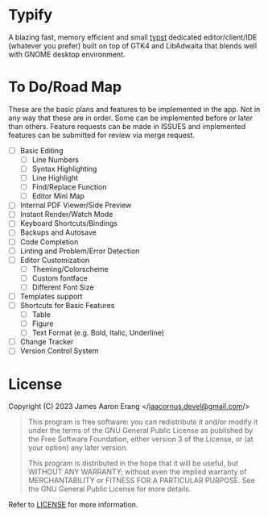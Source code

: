 # Typify

A blazing fast, memory efficient and small [typst](https://typst.app/)
dedicated editor/client/IDE (whatever you prefer) built on top of GTK4
and LibAdwaita that blends well with GNOME desktop environment. 

# To Do/Road Map

These are the basic plans and features to be implemented in the app.
Not in any way that these are in order. Some can be implemented before
or later than others. Feature requests can be made in ISSUES and 
implemented features can be submitted for review via merge request.

- [ ] Basic Editing
    - [ ] Line Numbers
    - [ ] Syntax Highlighting
    - [ ] Line Highlight
    - [ ] Find/Replace Function
    - [ ] Editor Mini Map
- [ ] Internal PDF Viewer/Side Preview
- [ ] Instant Render/Watch Mode
- [ ] Keyboard Shortcuts/Bindings
- [ ] Backups and Autosave
- [ ] Code Completion
- [ ] Linting and Problem/Error Detection
- [ ] Editor Customization
    - [ ] Theming/Colorscheme
    - [ ] Custom fontface
    - [ ] Different Font Size
- [ ] Templates support
- [ ] Shortcuts for Basic Features
    - [ ] Table
    - [ ] Figure
    - [ ] Text Format (e.g. Bold, Italic, Underline)
- [ ] Change Tracker
- [ ] Version Control System

# License

Copyright (C) 2023  James Aaron Erang </iaacornus.devel@gmail.com/>

> This program is free software: you can redistribute it and/or modify
> it under the terms of the GNU General Public License as published by
> the Free Software Foundation, either version 3 of the License, or
> (at your option) any later version.
> 
> This program is distributed in the hope that it will be useful,
> but WITHOUT ANY WARRANTY; without even the implied warranty of
> MERCHANTABILITY or FITNESS FOR A PARTICULAR PURPOSE.  See the
> GNU General Public License for more details.

Refer to [LICENSE](LICENSE) for more information.
